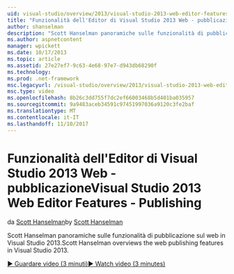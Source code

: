 ```yaml
---
uid: visual-studio/overview/2013/visual-studio-2013-web-editor-features-publishing
title: "Funzionalità dell'Editor di Visual Studio 2013 Web - pubblicazione | Documenti Microsoft"
author: shanselman
description: "Scott Hanselman panoramiche sulle funzionalità di pubblicazione sul web in Visual Studio 2013."
ms.author: aspnetcontent
manager: wpickett
ms.date: 10/17/2013
ms.topic: article
ms.assetid: 27e27ef7-9c63-4e68-97e7-d943db68290f
ms.technology: 
ms.prod: .net-framework
msc.legacyurl: /visual-studio/overview/2013/visual-studio-2013-web-editor-features-publishing
msc.type: video
ms.openlocfilehash: 8b26c3dd755f7dc2ef66003468b5d401ba035957
ms.sourcegitcommit: 9a9483aceb34591c97451997036a9120c3fe2baf
ms.translationtype: MT
ms.contentlocale: it-IT
ms.lasthandoff: 11/10/2017
---
```

<a name="visual-studio-2013-web-editor-features---publishing"></a><span data-ttu-id="a200b-103">Funzionalità dell'Editor di Visual Studio 2013 Web - pubblicazione</span><span class="sxs-lookup"><span data-stu-id="a200b-103">Visual Studio 2013 Web Editor Features - Publishing</span></span>
====================
<span data-ttu-id="a200b-104">da [Scott Hanselman](https://github.com/shanselman)</span><span class="sxs-lookup"><span data-stu-id="a200b-104">by [Scott Hanselman](https://github.com/shanselman)</span></span>

<span data-ttu-id="a200b-105">Scott Hanselman panoramiche sulle funzionalità di pubblicazione sul web in Visual Studio 2013.</span><span class="sxs-lookup"><span data-stu-id="a200b-105">Scott Hanselman overviews the web publishing features in Visual Studio 2013.</span></span>

[<span data-ttu-id="a200b-106">&#9654; Guardare video (3 minuti)</span><span class="sxs-lookup"><span data-stu-id="a200b-106">&#9654; Watch video (3 minutes)</span></span>](https://channel9.msdn.com/Blogs/ASP-NET-Site-Videos/visual-studio-2013-web-editor-features-publishing)
